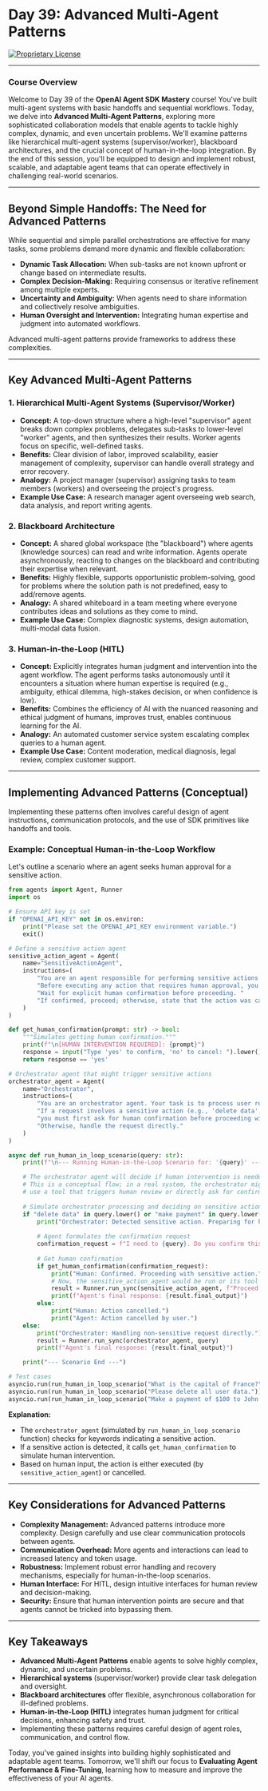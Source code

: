 # Day 39: Advanced Multi-Agent Patterns

[![Proprietary License](https://img.shields.io/badge/license-proprietary-red.svg)](../LICENSE)

---

### **Course Overview**

Welcome to Day 39 of the **OpenAI Agent SDK Mastery** course! You've built multi-agent systems with basic handoffs and sequential workflows. Today, we delve into **Advanced Multi-Agent Patterns**, exploring more sophisticated collaboration models that enable agents to tackle highly complex, dynamic, and even uncertain problems. We'll examine patterns like hierarchical multi-agent systems (supervisor/worker), blackboard architectures, and the crucial concept of human-in-the-loop integration. By the end of this session, you'll be equipped to design and implement robust, scalable, and adaptable agent teams that can operate effectively in challenging real-world scenarios.

---

## Beyond Simple Handoffs: The Need for Advanced Patterns

While sequential and simple parallel orchestrations are effective for many tasks, some problems demand more dynamic and flexible collaboration:

*   **Dynamic Task Allocation:** When sub-tasks are not known upfront or change based on intermediate results.
*   **Complex Decision-Making:** Requiring consensus or iterative refinement among multiple experts.
*   **Uncertainty and Ambiguity:** When agents need to share information and collectively resolve ambiguities.
*   **Human Oversight and Intervention:** Integrating human expertise and judgment into automated workflows.

Advanced multi-agent patterns provide frameworks to address these complexities.

---

## Key Advanced Multi-Agent Patterns

### 1. Hierarchical Multi-Agent Systems (Supervisor/Worker)

*   **Concept:** A top-down structure where a high-level "supervisor" agent breaks down complex problems, delegates sub-tasks to lower-level "worker" agents, and then synthesizes their results. Worker agents focus on specific, well-defined tasks.
*   **Benefits:** Clear division of labor, improved scalability, easier management of complexity, supervisor can handle overall strategy and error recovery.
*   **Analogy:** A project manager (supervisor) assigning tasks to team members (workers) and overseeing the project's progress.
*   **Example Use Case:** A research manager agent overseeing web search, data analysis, and report writing agents.

### 2. Blackboard Architecture

*   **Concept:** A shared global workspace (the "blackboard") where agents (knowledge sources) can read and write information. Agents operate asynchronously, reacting to changes on the blackboard and contributing their expertise when relevant.
*   **Benefits:** Highly flexible, supports opportunistic problem-solving, good for problems where the solution path is not predefined, easy to add/remove agents.
*   **Analogy:** A shared whiteboard in a team meeting where everyone contributes ideas and solutions as they come to mind.
*   **Example Use Case:** Complex diagnostic systems, design automation, multi-modal data fusion.

### 3. Human-in-the-Loop (HITL)

*   **Concept:** Explicitly integrates human judgment and intervention into the agent workflow. The agent performs tasks autonomously until it encounters a situation where human expertise is required (e.g., ambiguity, ethical dilemma, high-stakes decision, or when confidence is low).
*   **Benefits:** Combines the efficiency of AI with the nuanced reasoning and ethical judgment of humans, improves trust, enables continuous learning for the AI.
*   **Analogy:** An automated customer service system escalating complex queries to a human agent.
*   **Example Use Case:** Content moderation, medical diagnosis, legal review, complex customer support.

---

## Implementing Advanced Patterns (Conceptual)

Implementing these patterns often involves careful design of agent instructions, communication protocols, and the use of SDK primitives like handoffs and tools.

### Example: Conceptual Human-in-the-Loop Workflow

Let's outline a scenario where an agent seeks human approval for a sensitive action.

```python
from agents import Agent, Runner
import os

# Ensure API key is set
if "OPENAI_API_KEY" not in os.environ:
    print("Please set the OPENAI_API_KEY environment variable.")
    exit()

# Define a sensitive action agent
sensitive_action_agent = Agent(
    name="SensitiveActionAgent",
    instructions=(
        "You are an agent responsible for performing sensitive actions. "
        "Before executing any action that requires human approval, you must clearly state the action and ask for confirmation. "
        "Wait for explicit human confirmation before proceeding. "
        "If confirmed, proceed; otherwise, state that the action was cancelled." 
    )
)

def get_human_confirmation(prompt: str) -> bool:
    """Simulates getting human confirmation."""
    print(f"\n[HUMAN INTERVENTION REQUIRED]: {prompt}")
    response = input("Type 'yes' to confirm, 'no' to cancel: ").lower().strip()
    return response == 'yes'

# Orchestrator agent that might trigger sensitive actions
orchestrator_agent = Agent(
    name="Orchestrator",
    instructions=(
        "You are an orchestrator agent. Your task is to process user requests. "
        "If a request involves a sensitive action (e.g., 'delete data', 'make payment'), "
        "you must first ask for human confirmation before proceeding with the action. "
        "Otherwise, handle the request directly." 
    )
)

async def run_human_in_loop_scenario(query: str):
    print(f"\n--- Running Human-in-the-Loop Scenario for: '{query}' ---")

    # The orchestrator agent will decide if human intervention is needed
    # This is a conceptual flow; in a real system, the orchestrator might
    # use a tool that triggers human review or directly ask for confirmation.
    
    # Simulate orchestrator processing and deciding on sensitive action
    if "delete data" in query.lower() or "make payment" in query.lower():
        print("Orchestrator: Detected sensitive action. Preparing for human confirmation.")
        
        # Agent formulates the confirmation request
        confirmation_request = f"I need to {query}. Do you confirm this action?"
        
        # Get human confirmation
        if get_human_confirmation(confirmation_request):
            print("Human: Confirmed. Proceeding with sensitive action.")
            # Now, the sensitive_action_agent would be run or its tool called
            result = Runner.run_sync(sensitive_action_agent, f"Proceed with: {query}")
            print(f"Agent's final response: {result.final_output}")
        else:
            print("Human: Action cancelled.")
            print("Agent: Action cancelled by user.")
    else:
        print("Orchestrator: Handling non-sensitive request directly.")
        result = Runner.run_sync(orchestrator_agent, query)
        print(f"Agent's final response: {result.final_output}")

    print("--- Scenario End ---")

# Test cases
asyncio.run(run_human_in_loop_scenario("What is the capital of France?"))
asyncio.run(run_human_in_loop_scenario("Please delete all user data."))
asyncio.run(run_human_in_loop_scenario("Make a payment of $100 to John Doe."))

```

**Explanation:**

*   The `orchestrator_agent` (simulated by `run_human_in_loop_scenario` function) checks for keywords indicating a sensitive action.
*   If a sensitive action is detected, it calls `get_human_confirmation` to simulate human intervention.
*   Based on human input, the action is either executed (by `sensitive_action_agent`) or cancelled.

---

## Key Considerations for Advanced Patterns

*   **Complexity Management:** Advanced patterns introduce more complexity. Design carefully and use clear communication protocols between agents.
*   **Communication Overhead:** More agents and interactions can lead to increased latency and token usage.
*   **Robustness:** Implement robust error handling and recovery mechanisms, especially for human-in-the-loop scenarios.
*   **Human Interface:** For HITL, design intuitive interfaces for human review and decision-making.
*   **Security:** Ensure that human intervention points are secure and that agents cannot be tricked into bypassing them.

---

## Key Takeaways

*   **Advanced Multi-Agent Patterns** enable agents to solve highly complex, dynamic, and uncertain problems.
*   **Hierarchical systems** (supervisor/worker) provide clear task delegation and oversight.
*   **Blackboard architectures** offer flexible, asynchronous collaboration for ill-defined problems.
*   **Human-in-the-Loop (HITL)** integrates human judgment for critical decisions, enhancing safety and trust.
*   Implementing these patterns requires careful design of agent roles, communication, and control flow.

Today, you've gained insights into building highly sophisticated and adaptable agent teams. Tomorrow, we'll shift our focus to **Evaluating Agent Performance & Fine-Tuning**, learning how to measure and improve the effectiveness of your AI agents.